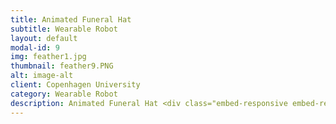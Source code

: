```yaml
---
title: Animated Funeral Hat
subtitle: Wearable Robot
layout: default
modal-id: 9
img: feather1.jpg
thumbnail: feather9.PNG
alt: image-alt
client: Copenhagen University
category: Wearable Robot
description: Animated Funeral Hat <div class="embed-responsive embed-responsive-16by9"> <iframe  src="https://www.youtube.com/embed/V83Chrk1Ps4" frameborder="0" allow="autoplay; encrypted-media" allowfullscreen  class="embed-responsive-item"></iframe> </div> <br>-------------------------------Making Process ------------------------------------- <br><br><img src="img/portfolio/hat1.PNG" class="img-responsive img-centered" alt="" > <img src="img/portfolio/hat2.PNG" class="img-responsive img-centered" alt="" ><img src="img/portfolio/hat3.jpg" class="img-responsive img-centered" alt="" > <br>------------------------------ ------------------------------------- <br> <br > <iframe style=width="1000px" height="1200px"  alt="Wearable feather hat" src="file:///C:/Users/MK_Savina/AppData/Local/Microsoft/Windows/INetCache/IE/BAP4VDB2/Wearable.pdf" > </iframe> <object data="img/Wearable.pdf" type="application/pdf"> <embed src="img/img/Wearable.pdf" type="application/pdf" /> </object>
---
```

